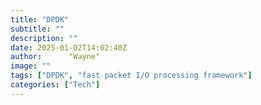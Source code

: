 ```yaml
---
title: "DPDK"
subtitle: ""
description: ""
date: 2025-01-02T14:02:40Z
author:      "Wayne"
image: ""
tags: ["DPDK", "fast packet I/O processing framework"]
categories: ["Tech"]
---
```

